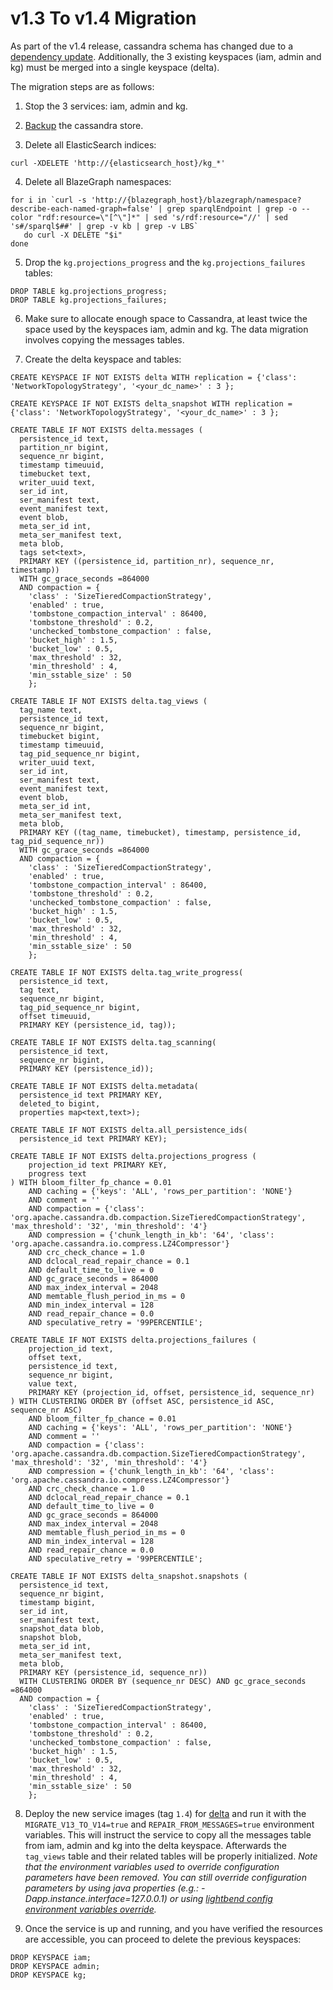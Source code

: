 # v1.3 To v1.4 Migration

As part of the v1.4 release, cassandra schema has changed due to a [dependency update](https://doc.akka.io/docs/akka-persistence-cassandra/current/migrations.html). Additionally, the 3 existing keyspaces (iam, admin and kg) must be merged into a single keyspace (delta).

The migration steps are as follows:

1. Stop the 3 services: iam, admin and kg.

2. [Backup](https://docs.datastax.com/en/archived/cassandra/3.0/cassandra/operations/opsBackupRestore.html) the
     cassandra store.
          
3. Delete all ElasticSearch indices:

```
curl -XDELETE 'http://{elasticsearch_host}/kg_*'
```

4. Delete all BlazeGraph namespaces:

```
for i in `curl -s 'http://{blazegraph_host}/blazegraph/namespace?describe-each-named-graph=false' | grep sparqlEndpoint | grep -o --color "rdf:resource=\"[^\"]*" | sed 's/rdf:resource="//' | sed 's#/sparql$##' | grep -v kb | grep -v LBS`
   do curl -X DELETE "$i"
done
```
        
5. Drop the `kg.projections_progress` and the `kg.projections_failures` tables:
```
DROP TABLE kg.projections_progress;
DROP TABLE kg.projections_failures;
```

6. Make sure to allocate enough space to Cassandra, at least twice the space used by the keyspaces iam, admin and kg. The data migration involves copying the messages tables.
        
7. Create the delta keyspace and tables:

```
CREATE KEYSPACE IF NOT EXISTS delta WITH replication = {'class': 'NetworkTopologyStrategy', '<your_dc_name>' : 3 };

CREATE KEYSPACE IF NOT EXISTS delta_snapshot WITH replication = {'class': 'NetworkTopologyStrategy', '<your_dc_name>' : 3 }; 

CREATE TABLE IF NOT EXISTS delta.messages (
  persistence_id text,
  partition_nr bigint,
  sequence_nr bigint,
  timestamp timeuuid,
  timebucket text,
  writer_uuid text,
  ser_id int,
  ser_manifest text,
  event_manifest text,
  event blob,
  meta_ser_id int,
  meta_ser_manifest text,
  meta blob,
  tags set<text>,
  PRIMARY KEY ((persistence_id, partition_nr), sequence_nr, timestamp))
  WITH gc_grace_seconds =864000
  AND compaction = {
    'class' : 'SizeTieredCompactionStrategy',
    'enabled' : true,
    'tombstone_compaction_interval' : 86400,
    'tombstone_threshold' : 0.2,
    'unchecked_tombstone_compaction' : false,
    'bucket_high' : 1.5,
    'bucket_low' : 0.5,
    'max_threshold' : 32,
    'min_threshold' : 4,
    'min_sstable_size' : 50
    };

CREATE TABLE IF NOT EXISTS delta.tag_views (
  tag_name text,
  persistence_id text,
  sequence_nr bigint,
  timebucket bigint,
  timestamp timeuuid,
  tag_pid_sequence_nr bigint,
  writer_uuid text,
  ser_id int,
  ser_manifest text,
  event_manifest text,
  event blob,
  meta_ser_id int,
  meta_ser_manifest text,
  meta blob,
  PRIMARY KEY ((tag_name, timebucket), timestamp, persistence_id, tag_pid_sequence_nr))
  WITH gc_grace_seconds =864000
  AND compaction = {
    'class' : 'SizeTieredCompactionStrategy',
    'enabled' : true,
    'tombstone_compaction_interval' : 86400,
    'tombstone_threshold' : 0.2,
    'unchecked_tombstone_compaction' : false,
    'bucket_high' : 1.5,
    'bucket_low' : 0.5,
    'max_threshold' : 32,
    'min_threshold' : 4,
    'min_sstable_size' : 50
    };

CREATE TABLE IF NOT EXISTS delta.tag_write_progress(
  persistence_id text,
  tag text,
  sequence_nr bigint,
  tag_pid_sequence_nr bigint,
  offset timeuuid,
  PRIMARY KEY (persistence_id, tag));

CREATE TABLE IF NOT EXISTS delta.tag_scanning(
  persistence_id text,
  sequence_nr bigint,
  PRIMARY KEY (persistence_id));

CREATE TABLE IF NOT EXISTS delta.metadata(
  persistence_id text PRIMARY KEY,
  deleted_to bigint,
  properties map<text,text>);

CREATE TABLE IF NOT EXISTS delta.all_persistence_ids(
  persistence_id text PRIMARY KEY);

CREATE TABLE IF NOT EXISTS delta.projections_progress (
    projection_id text PRIMARY KEY,
    progress text
) WITH bloom_filter_fp_chance = 0.01
    AND caching = {'keys': 'ALL', 'rows_per_partition': 'NONE'}
    AND comment = ''
    AND compaction = {'class': 'org.apache.cassandra.db.compaction.SizeTieredCompactionStrategy', 'max_threshold': '32', 'min_threshold': '4'}
    AND compression = {'chunk_length_in_kb': '64', 'class': 'org.apache.cassandra.io.compress.LZ4Compressor'}
    AND crc_check_chance = 1.0
    AND dclocal_read_repair_chance = 0.1
    AND default_time_to_live = 0
    AND gc_grace_seconds = 864000
    AND max_index_interval = 2048
    AND memtable_flush_period_in_ms = 0
    AND min_index_interval = 128
    AND read_repair_chance = 0.0
    AND speculative_retry = '99PERCENTILE';

CREATE TABLE IF NOT EXISTS delta.projections_failures (
    projection_id text,
    offset text,
    persistence_id text,
    sequence_nr bigint,
    value text,
    PRIMARY KEY (projection_id, offset, persistence_id, sequence_nr)
) WITH CLUSTERING ORDER BY (offset ASC, persistence_id ASC, sequence_nr ASC)
    AND bloom_filter_fp_chance = 0.01
    AND caching = {'keys': 'ALL', 'rows_per_partition': 'NONE'}
    AND comment = ''
    AND compaction = {'class': 'org.apache.cassandra.db.compaction.SizeTieredCompactionStrategy', 'max_threshold': '32', 'min_threshold': '4'}
    AND compression = {'chunk_length_in_kb': '64', 'class': 'org.apache.cassandra.io.compress.LZ4Compressor'}
    AND crc_check_chance = 1.0
    AND dclocal_read_repair_chance = 0.1
    AND default_time_to_live = 0
    AND gc_grace_seconds = 864000
    AND max_index_interval = 2048
    AND memtable_flush_period_in_ms = 0
    AND min_index_interval = 128
    AND read_repair_chance = 0.0
    AND speculative_retry = '99PERCENTILE';

CREATE TABLE IF NOT EXISTS delta_snapshot.snapshots (
  persistence_id text,
  sequence_nr bigint,
  timestamp bigint,
  ser_id int,
  ser_manifest text,
  snapshot_data blob,
  snapshot blob,
  meta_ser_id int,
  meta_ser_manifest text,
  meta blob,
  PRIMARY KEY (persistence_id, sequence_nr))
  WITH CLUSTERING ORDER BY (sequence_nr DESC) AND gc_grace_seconds =864000
  AND compaction = {
    'class' : 'SizeTieredCompactionStrategy',
    'enabled' : true,
    'tombstone_compaction_interval' : 86400,
    'tombstone_threshold' : 0.2,
    'unchecked_tombstone_compaction' : false,
    'bucket_high' : 1.5,
    'bucket_low' : 0.5,
    'max_threshold' : 32,
    'min_threshold' : 4,
    'min_sstable_size' : 50
    };
```      

8. Deploy the new service images (tag `1.4`) for [delta](https://hub.docker.com/r/bluebrain/nexus-delta) and run it with the `MIGRATE_V13_TO_V14=true` and `REPAIR_FROM_MESSAGES=true` environment variables.
This will instruct the service to copy all the messages table from iam, admin and kg into the delta keyspace. Afterwards the `tag_views` table and their related tables will be properly initialized.
*Note that the environment variables used to override configuration parameters have been removed. You can still override configuration parameters by using java properties (e.g.: -Dapp.instance.interface=127.0.0.1) or using [lightbend config environment variables override](https://github.com/lightbend/config#optional-system-or-env-variable-overrides).*

9. Once the service is up and running, and you have verified the resources are accessible, you can proceed to delete the previous keyspaces:

```
DROP KEYSPACE iam;
DROP KEYSPACE admin;
DROP KEYSPACE kg;
```
